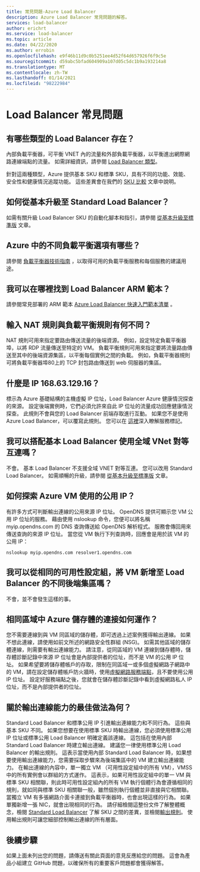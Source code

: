 ```yaml
---
title: 常見問題-Azure Load Balancer
description: Azure Load Balancer 常見問題的解答。
services: load-balancer
author: erichrt
ms.service: load-balancer
ms.topic: article
ms.date: 04/22/2020
ms.author: errobin
ms.openlocfilehash: e9f46b11d9c0b5251ee4d52f64d657926f6f9c5e
ms.sourcegitcommit: d59abc5bfad604909a107d05c5dc1b9a193214a8
ms.translationtype: MT
ms.contentlocale: zh-TW
ms.lasthandoff: 01/14/2021
ms.locfileid: "98222984"
---
```

# <a name="load-balancer-frequently-asked-questions"></a>Load Balancer 常見問題

## <a name="what-types-of-load-balancer-exist"></a>有哪些類型的 Load Balancer 存在？
內部負載平衡器，可平衡 VNET 內的流量和外部負載平衡器，以平衡進出網際網路連線端點的流量。 如需詳細資訊，請參閱 [Load Balancer 類型](components.md#frontend-ip-configurations)。 

針對這兩種類型，Azure 提供基本 SKU 和標準 SKU，具有不同的功能、效能、安全性和健康情況追蹤功能。 這些差異會在我們的 [SKU 比較](skus.md) 文章中說明。

 ## <a name="how-can-i-upgrade-from-a-basic-to-a-standard-load-balancer"></a>如何從基本升級至 Standard Load Balancer？
如需有關升級 Load Balancer SKU 的自動化腳本和指引，請參閱 [從基本升級至標準版](upgrade-basic-standard.md) 文章。

 ## <a name="what-are-the-different-load-balancing-options-in-azure"></a>Azure 中的不同負載平衡選項有哪些？
請參閱 [負載平衡器技術指南](/azure/architecture/guide/technology-choices/load-balancing-overview)  ，以取得可用的負載平衡服務和每個服務的建議用途。

## <a name="where-can-i-find-load-balancer-arm-templates"></a>我可以在哪裡找到 Load Balancer ARM 範本？
請參閱常見部署的 ARM 範本 [Azure Load Balancer 快速入門範本清單](/azure/templates/microsoft.network/loadbalancers#quickstart-templates) 。

## <a name="how-are-inbound-nat-rules-different-from-load-balancing-rules"></a>輸入 NAT 規則與負載平衡規則有何不同？
NAT 規則可用來指定要路由傳送流量的後端資源。 例如，設定特定負載平衡器埠，以將 RDP 流量傳送至特定的 VM。 負載平衡規則可用來指定要將流量路由傳送至其中的後端資源集區，以平衡每個實例之間的負載。 例如，負載平衡器規則可將負載平衡器埠80上的 TCP 封包路由傳送到 web 伺服器的集區。

## <a name="what-is-ip-1686312916"></a>什麼是 IP 168.63.129.16？
標示為 Azure 基礎結構的主機虛擬 IP 位址，Load Balancer Azure 健康情況探查的來源。 設定後端實例時，它們必須允許來自此 IP 位址的流量成功回應健康情況探查。 此規則不會與您的 Load Balancer 前端存取進行互動。 如果您不是使用 Azure Load Balancer，可以覆寫此規則。 您可以在 [這裡](../virtual-network/service-tags-overview.md#available-service-tags)深入瞭解服務標記。

## <a name="can-i-use-global-vnet-peering-with-basic-load-balancer"></a>我可以搭配基本 Load Balancer 使用全域 VNet 對等互連嗎？
不會。 基本 Load Balancer 不支援全域 VNET 對等互連。 您可以改用 Standard Load Balancer。 如需順暢的升級，請參閱 [從基本升級至標準版](upgrade-basic-standard.md) 文章。

## <a name="how-can-i-discover-the-public-ip-that-an-azure-vm-uses"></a>如何探索 Azure VM 使用的公用 IP？

有許多方式可判斷輸出連線的公用來源 IP 位址。 OpenDNS 提供可顯示您 VM 公用 IP 位址的服務。
藉由使用 nslookup 命令，您便可以將名稱 myip.opendns.com 的 DNS 查詢傳送給 OpenDNS 解析程式。 服務會傳回用來傳送查詢的來源 IP 位址。 當您從 VM 執行下列查詢時，回應會是用於該 VM 的公用 IP：

 ```nslookup myip.opendns.com resolver1.opendns.com```
 
## <a name="can-i-add-a-vm-from-the-same-availability-set-to-different-backend-pools-of-a-load-balancer"></a>我可以從相同的可用性設定組，將 VM 新增至 Load Balancer 的不同後端集區嗎？
不會，並不會發生這樣的事。

## <a name="how-do-connections-to-azure-storage-in-the-same-region-work"></a>相同區域中 Azure 儲存體的連接如何運作？
您不需要連線到與 VM 同區域的儲存體，即可透過上述案例獲得輸出連線。 如果不想此連線，請使用如前文所述的網路安全性群組 (NSG)。 如需其他區域的儲存體連線，則需要有輸出連線能力。 請注意，從同區域的 VM 連線到儲存體時，儲存體診斷記錄中來源 IP 位址會是內部提供者的位址，而不是 VM 的公用 IP 位址。 如果希望要將儲存體帳戶的存取，限制在同區域一或多個虛擬網路子網路中的 VM，請在設定儲存體帳戶防火牆時，使用[虛擬網路服務端點](../virtual-network/virtual-network-service-endpoints-overview.md)，且不要使用公用 IP 位址。 設定好服務端點之後，您就會在儲存體診斷記錄中看到虛擬網路私人 IP 位址，而不是內部提供者的位址。

## <a name="what-are-best-practises-with-respect-to-outbound-connectivity"></a>關於輸出連線能力的最佳做法為何？
Standard Load Balancer 和標準公用 IP 引進輸出連線能力和不同行為。 這些與基本 SKU 不同。 如果您想要在使用標準 SKU 時輸出連線，您必須使用標準公用 IP 位址或標準公用 Load Balancer 明確定義該連線。 這包括在使用內部 Standard Load Balancer 時建立輸出連線。 建議您一律使用標準公用 Load Balancer 的輸出規則。 這表示當使用內部 Standard Load Balancer 時，如果想要使用輸出連線能力，您需要採取步驟來為後端集區中的 VM 建立輸出連線能力。 在輸出連線的內容中，單一獨立 VM （可用性設定組中的所有 VM），VMSS 中的所有實例會以群組的方式運作。 這表示，如果可用性設定組中的單一 VM 與標準 SKU 相關聯，則此時可用性設定組內的所有 VM 執行個體行為會遵循相同的規則，就如同與標準 SKU 相關聯一般，雖然個別執行個體並非直接與它相關聯。 當獨立 VM 有多張網路介面卡連接到負載平衡器時，也會出現這樣的行為。 如果單獨新增一張 NIC，就會出現相同的行為。 請仔細檢閱這整份文件了解整體概念，檢閱 [Standard Load Balancer](./load-balancer-overview.md) 了解 SKU 之間的差異，並檢閱[輸出規則](load-balancer-outbound-connections.md#outboundrules)。
使用輸出規則可讓您細部控制輸出連線的所有層面。
 
## <a name="next-steps"></a>後續步驟
如果上面未列出您的問題，請傳送有關此頁面的意見反應給您的問題。 這會為產品小組建立 GitHub 問題，以確保所有的重要客戶問題都會獲得解答。
